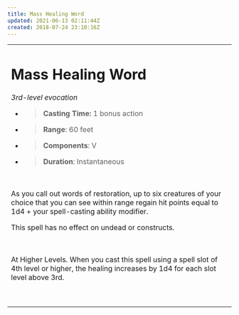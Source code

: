 ```yaml
---
title: Mass Healing Word
updated: 2021-06-13 02:11:44Z
created: 2018-07-24 23:10:16Z
---
```


<table><tbody><tr class="odd"><td><h1 id="mass-healing-word"><strong>Mass Healing Word</strong></h1><p><em>3rd-level evocation</em></p><ul><li><blockquote><p><strong>Casting Time:</strong> 1 bonus action</p></blockquote></li><li><blockquote><p><strong>Range</strong>: 60 feet</p></blockquote></li><li><blockquote><p><strong>Components</strong>: V</p></blockquote></li><li><blockquote><p><strong>Duration</strong>: Instantaneous</p></blockquote></li></ul><p> </p><p>As you call out words of restoration, up to six creatures of your choice that you can see within range regain hit points equal to 1d4 + your spell-casting ability modifier.</p><p>This spell has no effect on undead or constructs.</p><p> </p><p>At Higher Levels. When you cast this spell using a spell slot of 4th level or higher, the healing increases by 1d4 for each slot level above 3rd.</p><p> </p></td></tr></tbody></table>
